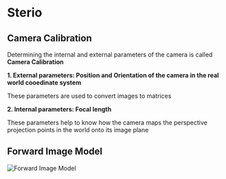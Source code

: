 # Sterio

## Camera Calibration 
Determining the internal and external parameters of the camera is called **Camera Calibration**

**1. External parameters: Position and Orientation of the camera in the real world cooedinate system** 

These parameters are used to convert images to matrices

**2. Internal parameters: Focal length**

These parameters help to know how the camera maps the perspective projection points in the world onto its image plane

## Forward Image Model

![Forward Image Model](https://user-images.githubusercontent.com/103961320/186001061-5529d117-5dcc-4d91-a0ea-dbe7ec6b6185.jpeg)
